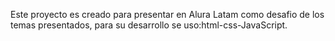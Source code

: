 Este proyecto es creado para presentar en Alura Latam como desafio de los temas presentados, para su desarrollo se uso:html-css-JavaScript. 
